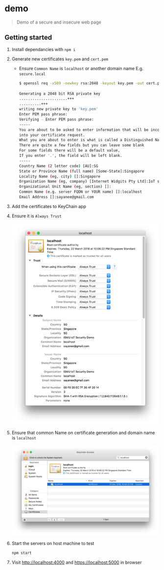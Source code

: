 # demo

> Demo of a secure and insecure web page

## Getting started

1. Install dependancies with `npm i`
1. Generate new certificates `key.pem` and `cert.pem`
    - Ensure `Common Name` is `localhost` or another domain name E.g. `secure.local`

        ```sh
        $ openssl req -x509 -newkey rsa:2048 -keyout key.pem -out cert.pem -days 365

        Generating a 2048 bit RSA private key
        ......................+++
        ..........+++
        writing new private key to 'key.pem'
        Enter PEM pass phrase:
        Verifying - Enter PEM pass phrase:
        -----
        You are about to be asked to enter information that will be incorporated
        into your certificate request.
        What you are about to enter is what is called a Distinguished Name or a DN.
        There are quite a few fields but you can leave some blank
        For some fields there will be a default value,
        If you enter '.', the field will be left blank.
        -----
        Country Name (2 letter code) [AU]:SG
        State or Province Name (full name) [Some-State]:Singapore
        Locality Name (eg, city) []:Singapore
        Organization Name (eg, company) [Internet Widgits Pty Ltd]:IoT security demo
        Organizational Unit Name (eg, section) []:
        Common Name (e.g. server FQDN or YOUR name) []:localhost
        Email Address []:sayanee@gmail.com
        ```
1. Add the certificates to KeyChain app
1. Ensure it is `Always Trust`

    ![](img/always-trust.png)
1. Ensure that common Name on certificate generation and domain name is `localhost`

    ![](img/certificate.png)
1. Start the servers on host machine to test

    ```sh
    npm start
    ```
1. Visit <http://localhost:4000> and <https://localhost:5000> in browser
